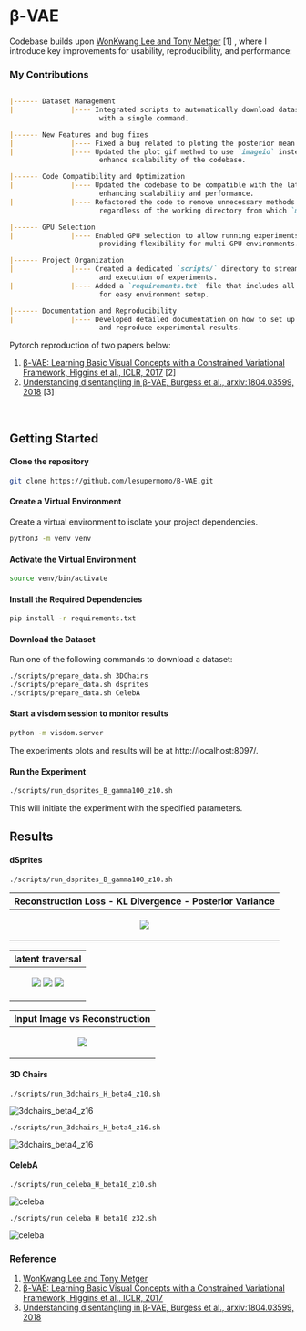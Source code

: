 # β-VAE
Codebase builds upon [WonKwang Lee and Tony Metger] [1] , where I introduce key improvements for usability, reproducibility, and performance:

### My Contributions
```markdown

|------ Dataset Management
|              |---- Integrated scripts to automatically download datasets (3DChairs and CelebA)
                      with a single command.

|------ New Features and bug fixes
|              |---- Fixed a bug related to ploting the posterior mean.
|              |---- Updated the plot gif method to use `imageio` insteaf of `grid2gif` to 
                      enhance scalability of the codebase.

|------ Code Compatibility and Optimization
|              |---- Updated the codebase to be compatible with the latest version of PyTorch,
                      enhancing scalability and performance.
|              |---- Refactored the code to remove unnecessary methods and ensure smooth execution
                      regardless of the working directory from which `main.py` is called.

|------ GPU Selection
|              |---- Enabled GPU selection to allow running experiments on specified GPUs,
                      providing flexibility for multi-GPU environments.

|------ Project Organization
|              |---- Created a dedicated `scripts/` directory to streamline the setup
                      and execution of experiments.
|              |---- Added a `requirements.txt` file that includes all project dependencies
                      for easy environment setup.

|------ Documentation and Reproducibility
|              |---- Developed detailed documentation on how to set up the environment
                      and reproduce experimental results.
```


Pytorch reproduction of two papers below:
1. [β-VAE: Learning Basic Visual Concepts with a Constrained Variational Framework, Higgins et al., ICLR, 2017] [2]
2.  [Understanding disentangling in β-VAE, Burgess et al., arxiv:1804.03599, 2018] [3]
<br>

## Getting Started 

#### Clone the repository

```bash
git clone https://github.com/lesupermomo/B-VAE.git
```

#### Create a Virtual Environment
Create a virtual environment to isolate your project dependencies.

```bash
python3 -m venv venv
```

#### Activate the Virtual Environment

```bash
source venv/bin/activate
```

#### Install the Required Dependencies

```bash
pip install -r requirements.txt
```

#### Download the Dataset
Run one of the following commands to download a dataset:

```bash
./scripts/prepare_data.sh 3DChairs
./scripts/prepare_data.sh dsprites
./scripts/prepare_data.sh CelebA
```

#### Start a visdom session to monitor results

```bash
python -m visdom.server
```
The experiments plots and results will be at http://localhost:8097/.

#### Run the Experiment

```bash
./scripts/run_dsprites_B_gamma100_z10.sh
```
This will initiate the experiment with the specified parameters.

## Results

#### dSprites
```
./scripts/run_dsprites_B_gamma100_z10.sh
```

| Reconstruction Loss - KL Divergence - Posterior Variance |
|-----------------------------|
| <p align="center"><img src="misc/dsprites_plot.png"></p> |

| latent traversal |
|-----------------------------|
| <p align="center"> <img src=misc/dsprites_traverse_ellipse.gif> <img src=misc/dsprites_traverse_heart.gif> <img src=misc/dsprites_traverse_random.gif> </p>|


| Input Image vs Reconstruction |
|-----------------------------|
| <p align="center"><img src="misc/dsprites_reconstruction.jpg"></p> |


#### 3D Chairs
```
./scripts/run_3dchairs_H_beta4_z10.sh
```
![3dchairs_beta4_z16](misc/3dchairs_H_beta4_z10_traverse.png)
```
./scripts/run_3dchairs_H_beta4_z16.sh
```
![3dchairs_beta4_z16](misc/3dchairs_H_beta4_z16_traverse.png)


#### CelebA
```
./scripts/run_celeba_H_beta10_z10.sh
```
![celeba](misc/celeba_H_beta10_z10_traverse.png)
```
./scripts/run_celeba_H_beta10_z32.sh
```
![celeba](misc/celeba_H_beta10_z32_traverse.png)



### Reference
1. [WonKwang Lee and Tony Metger]
2. [β-VAE: Learning Basic Visual Concepts with a Constrained Variational Framework, Higgins et al., ICLR, 2017]
3. [Understanding disentangling in β-VAE, Burgess et al., arxiv:1804.03599, 2018]


[β-VAE: Learning Basic Visual Concepts with a Constrained Variational Framework, Higgins et al., ICLR, 2017]: https://openreview.net/pdf?id=Sy2fzU9gl
[Understanding disentangling in β-VAE, Burgess et al., arxiv:1804.03599, 2018]: http://arxiv.org/abs/1804.03599
[WonKwang Lee and Tony Metger]: https://github.com/1Konny/Beta-VAE?tab=readme-ov-file
